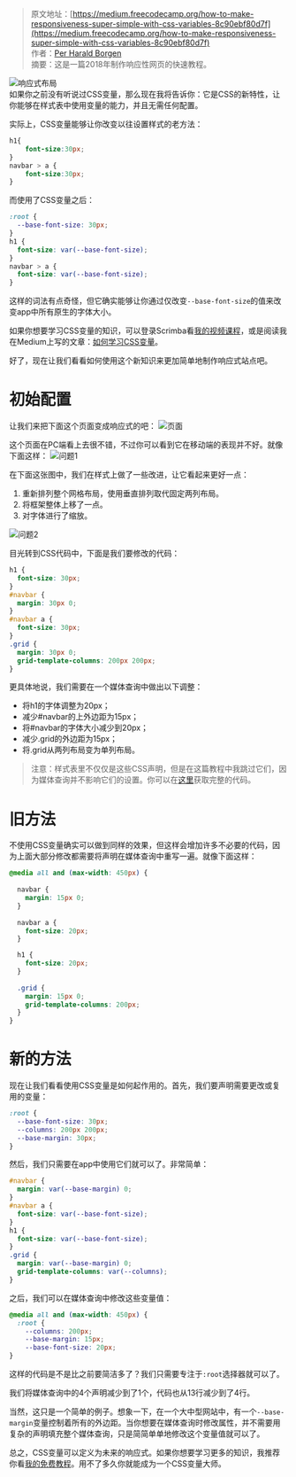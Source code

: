 > 原文地址：[https://medium.freecodecamp.org/how-to-make-responsiveness-super-simple-with-css-variables-8c90ebf80d7f](https://medium.freecodecamp.org/how-to-make-responsiveness-super-simple-with-css-variables-8c90ebf80d7f)  
作者：[Per Harald Borgen](https://medium.freecodecamp.org/@perborgen?source=post_header_lockup)  
摘要：这是一篇2018年制作响应性网页的快速教程。

![响应式布局](http://ox34ivs2j.bkt.clouddn.com//hexo/2018-3-4/css-variablegif.gif)  
如果你之前没有听说过CSS变量，那么现在我将告诉你：它是CSS的新特性，让你能够在样式表中使用变量的能力，并且无需任何配置。

实际上，CSS变量能够让你改变以往设置样式的老方法：
```css
h1{
    font-size:30px;
}
navbar > a {
    font-size:30px;
}
```
而使用了CSS变量之后：
```css
:root {
  --base-font-size: 30px;
}
h1 {
  font-size: var(--base-font-size);
}
navbar > a {
  font-size: var(--base-font-size);
}
```
这样的词法有点奇怪，但它确实能够让你通过仅改变`--base-font-size`的值来改变app中所有原生的字体大小。

如果你想要学习CSS变量的知识，可以登录Scrimba看[我的视频课程](https://scrimba.com/g/gcssvariables)，或是阅读我在Medium上写的文章：[如何学习CSS变量](https://medium.freecodecamp.org/want-to-learn-css-variables-heres-my-free-8-part-course-f2ff452e5140)。  

好了，现在让我们看看如何使用这个新知识来更加简单地制作响应式站点吧。

# 初始配置
让我们来把下面这个页面变成响应式的吧：
![页面](http://ox34ivs2j.bkt.clouddn.com//hexo/2018-3-4/normal.png)

这个页面在PC端看上去很不错，不过你可以看到它在移动端的表现并不好。就像下面这样：
![问题1](http://ox34ivs2j.bkt.clouddn.com//hexo/2018-3-4/responsive.png)

在下面这张图中，我们在样式上做了一些改进，让它看起来更好一点：
1. 重新排列整个网格布局，使用垂直排列取代固定两列布局。
2. 将框架整体上移了一点。
3. 对字体进行了缩放。

![问题2](http://ox34ivs2j.bkt.clouddn.com//hexo/2018-3-4/real-responsive.png)  

目光转到CSS代码中，下面是我们要修改的代码：
```css
h1 {
  font-size: 30px;
}
#navbar {
  margin: 30px 0;
}
#navbar a {
  font-size: 30px;
}
.grid {
  margin: 30px 0;
  grid-template-columns: 200px 200px;
}
```

更具体地说，我们需要在一个媒体查询中做出以下调整：
* 将h1的字体调整为20px；
* 减少#navbar的上外边距为15px；
* 将#navbar的字体大小减少到20px；
* 减少.grid的外边距为15px；
* 将.grid从两列布局变为单列布局。

> 注意：样式表里不仅仅是这些CSS声明，但是在这篇教程中我跳过它们，因为媒体查询并不影响它们的设置。你可以在[这里](https://scrimba.com/c/cwJmLhn)获取完整的代码。

# 旧方法
不使用CSS变量确实可以做到同样的效果，但这样会增加许多不必要的代码，因为上面大部分修改都需要将声明在媒体查询中重写一遍。就像下面这样：
```css
@media all and (max-width: 450px) {
  
  navbar {
    margin: 15px 0;
  }
  
  navbar a {
    font-size: 20px;
  }

  h1 {
    font-size: 20px;
  }
  
  .grid {
    margin: 15px 0;
    grid-template-columns: 200px;
  }
}
```
# 新的方法
现在让我们看看使用CSS变量是如何起作用的。首先，我们要声明需要更改或复用的变量：
```css
:root {
  --base-font-size: 30px;
  --columns: 200px 200px;
  --base-margin: 30px;
}
```
然后，我们只需要在app中使用它们就可以了。非常简单：
```css
#navbar {
  margin: var(--base-margin) 0;
}
#navbar a {
  font-size: var(--base-font-size);
}
h1 {
  font-size: var(--base-font-size);
}
.grid {
  margin: var(--base-margin) 0;
  grid-template-columns: var(--columns);
}
```
之后，我们可以在媒体查询中修改这些变量值：
```css
@media all and (max-width: 450px) {
  :root {
    --columns: 200px;
    --base-margin: 15px;
    --base-font-size: 20px;
}
```
这样的代码是不是比之前要简洁多了？我们只需要专注于`:root`选择器就可以了。

我们将媒体查询中的4个声明减少到了1个，代码也从13行减少到了4行。

当然，这只是一个简单的例子。想象一下，在一个大中型网站中，有一个`--base-margin`变量控制着所有的外边距。当你想要在媒体查询时修改属性，并不需要用复杂的声明填充整个媒体查询，只是简简单单地修改这个变量值就可以了。

总之，CSS变量可以定义为未来的响应式。如果你想要学习更多的知识，我推荐你看[我的免费教程](https://scrimba.com/g/gcssvariables)。用不了多久你就能成为一个CSS变量大师。